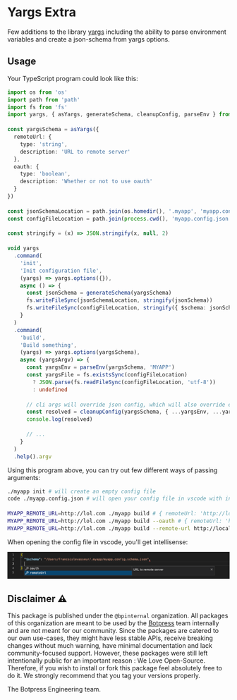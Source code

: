 # Yargs Extra

Few additions to the library [yargs](https://github.com/yargs/yargs) including the ability to parse environment variables and create a json-schema from yargs options.

## Usage

Your TypeScript program could look like this:

```ts
import os from 'os'
import path from 'path'
import fs from 'fs'
import yargs, { asYargs, generateSchema, cleanupConfig, parseEnv } from '@bpinternal/yargs-extra'

const yargsSchema = asYargs({
  remoteUrl: {
    type: 'string',
    description: 'URL to remote server'
  },
  oauth: {
    type: 'boolean',
    description: 'Whether or not to use oauth'
  }
})

const jsonSchemaLocation = path.join(os.homedir(), '.myapp', 'myapp.config.schema.json')
const configFileLocation = path.join(process.cwd(), 'myapp.config.json')

const stringify = (x) => JSON.stringify(x, null, 2)

void yargs
  .command(
    'init',
    'Init configuration file',
    (yargs) => yargs.options({}),
    async () => {
      const jsonSchema = generateSchema(yargsSchema)
      fs.writeFileSync(jsonSchemaLocation, stringify(jsonSchema))
      fs.writeFileSync(configFileLocation, stringify({ $schema: jsonSchemaLocation }))
    }
  )
  .command(
    'build',
    'Build something',
    (yargs) => yargs.options(yargsSchema),
    async (yargsArgv) => {
      const yargsEnv = parseEnv(yargsSchema, 'MYAPP')
      const yargsFile = fs.existsSync(configFileLocation)
        ? JSON.parse(fs.readFileSync(configFileLocation, 'utf-8'))
        : undefined

      // cli args will override json config, which will also override env variables
      const resolved = cleanupConfig(yargsSchema, { ...yargsEnv, ...yargsFile, ...yargsArgv })
      console.log(resolved)

      // ...
    }
  )
  .help().argv
```

Using this program above, you can try out few different ways of passing arguments:

```bash
./myapp init # will create an empty config file
code ./myapp.config.json # will open your config file in vscode with intellisense

MYAPP_REMOTE_URL=http://lol.com ./myapp build # { remoteUrl: 'http://lol.com' }
MYAPP_REMOTE_URL=http://lol.com ./myapp build --oauth # { remoteUrl: 'http://lol.com', oauth: true }
MYAPP_REMOTE_URL=http://lol.com ./myapp build --remote-url http://localhost:3100 # { remoteUrl: 'http://localhost:3100' }
```

When opening the config file in vscode, you'll get intellisense:

![config file](./readme.png)

## Disclaimer ⚠️

This package is published under the `@bpinternal` organization. All packages of this organization are meant to be used by the [Botpress](https://github.com/botpress/botpress) team internally and are not meant for our community. Since the packages are catered to our own use-cases, they might have less stable APIs, receive breaking changes without much warning, have minimal documentation and lack community-focused support. However, these packages were still left intentionally public for an important reason : We Love Open-Source. Therefore, if you wish to install or fork this package feel absolutely free to do it. We strongly recommend that you tag your versions properly.

The Botpress Engineering team.
